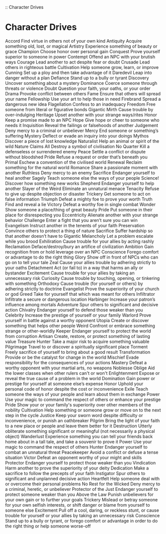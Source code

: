 :: Character Drives
# Character Drives
Accord	Find virtue in others not of your own kind
Antiquity	Acquire something old, lost, or magical
Artistry	Experience something of beauty or grace
Champion	Choose honor over personal gain
Conquest	Prove yourself superior to someone in power
Contempt	Offend an NPC with your brutish ways
Courage	Lead another to act despite fear or doubt
Crusade	Lead others in righteous battle
Cultivation	Help someone grow, learn, or improve
Cunning	Set up a ploy and then take advantage of it
Daredevil	Leap into danger without a plan
Defiance	Stand up to a bully or tyrant
Discovery	Uncover something about a mystery
Dominance	Coerce someone through threats or violence
Doubt	Question your faith, your oaths, or your order
Drama	Provoke conflict between others
Fame	Ensure that others will spread your name
Fellowship	Use your art to help those in need
Firebrand	Spread a dangerous new idea
Flagellation	Confess to an inadequacy
Freedom	Free someone from literal or figurative bonds
Gigantic Mirth	Cause trouble by over-indulging
Heritage	Upset another with your strange ways/rites
Honor	Keep a promise made to an NPC
Hope	Give hope or cheer to someone who needs it
Inquisition	Reveal the failings or falsehoods of another
Judgement	Deny mercy to a criminal or unbeliever
Mercy	End someone or something’s suffering
Mystery	Deflect or evade an inquiry into your doings
Mythos	Discover a piece of lost knowledge
Naturalist	Help an animal or spirit of the wild
Nature Claims All	Destroy a symbol of civilisation
No Quarter	Kill a defenseless or surrendered enemy
Peace	Settle a conflict or dispute without bloodshed
Pride	Refuse a request or order that’s beneath you
Primal	Eschew a convention of the civilised world
Renewal	Reclaim something for the natural world
Romance	Share a passionate moment with another
Ruthless	Deny mercy to an enemy
Sacrifice	Endanger yourself to heal another
Sagely	Teach someone else the ways of your people
Science!	Discover how something new works
Shepherd	Endanger yourself to help another
Slayer of the Weird	Eliminate an unnatural menace
Tenacity	Refuse to give up despite objection or disaster
Trickery	Get someone to act on false information
Triumph	Defeat a mighty foe to prove your worth
Truth	Find and reveal a lie
Victory	Defeat a worthy foe in single combat
Wonder	Show someone a place/thing of great beauty
Pride	Put someone in their place for disrespecting you
Eccentricity	Alienate another with your strange behavior
Challenge	Enter a fight that you aren’t sure you can win
Evangelism	Instruct another in the tenents of your faith
Preservation	Convince others to protect a thing of nature
Sacrifice	Suffer hardship so that another doesn’t have to
Gigantic Melancholy	Let a problem escalate while you brood
Exhiliration	Cause trouble for your allies by acting rashly
Reclamation	Deface/destroy/bury an artifice of civilization
Ambition	Gain recognition from or hold leverage over an NPC
Conscience	Forego comfort or advantage to do the right thing
Glory	Show off in front of NPCs who can go on to tell your tale
Zeal	Cause your allies trouble by adhering strictly to your oaths
Detachment	Act (or fail to) in a way that harms an ally or bystander
Excitement	Cause trouble for your allies by taking an unnecessary risk
Curiosity	Cause trouble by touching, opening, or tinkering with something
Orthodoxy	Cause trouble (for yourself or others) by adhering strictly to doctrine
Evangelist	Prove the superiority of your church or god
Greed	Take for yourself that which was meant for others
Infiltrator	Infiltrate a secure or dangerous location
Harbinger	Increase your patron’s influence among mortals
Adventure	Spur others to significant and decisive action
Chivalry	Endanger yourself to defend those weaker than you
Celebrity	Increase the prestige of yourself or your family
Warlord	Prove yourself in battle against a worthy opponent
Utopia	Create or discover something that helps other people
Weird	Confront or embrace something strange or other-worldly
Keeper	Endanger yourself to protect the world from corruption
Artisan	Create, restore, or protect something of lasting value
Treasure Hunter	Take a major risk to acquire something valuable
Pilgrimage	Travel to or discover a spiritually significant place
Torment	Freely sacrifice of yourself to bring about a good result
Transformation	Provide or be the catalyst for change in the world
Mischief	Evade responsibility for the consequences of your actions
Mastery	Defeat a worthy opponent with your martial arts, no weapons
Noblesse Oblige	Aid the lower classes when other rulers can't or won't
Enlightenment	Expose or reveal the true cause of a problem in the world
Domination	Gain power or prestige for yourself at someone else’s expense
Honor	Uphold your personal code of honor despite the cost or inconvenience
Exile	Teach someone the ways of your people and learn about them in exchange
Power	Use your magic to command the respect of others or enhance your prestige
Pride	Show your or your family's superiority over other members of the nobility
Cultivation	Help something or someone grow or move on to the next step in the cycle
Justice	Keep your sworn word despite difficulty or inconvenience, or punish an oathbreaker
Pilgrim	Bring the light of your faith to a new place or people and leave them better for it
Destruction	Utterly obliterate something significant or meaningful (not necessarily a physical object)
Wanderlust	Experience something you can tell your friends back home about in a tall tale, and take a souvenir to prove it
Power	Use your magic to command the respect of others
Hunter	Endanger yourself to combat an unnatural threat
Peacekeeper	Avoid a conflict or defuse a tense situation
Victor	Defeat an opponent worthy of your might and skills
Protector	Endanger yourself to protect those weaker than you
Vindication	Harm another to prove the superiority of your deity
Dedication	Make a sacrifice to follow the precepts of your faith
Instigator	Spur others to significant and unplanned decisive action
Heartfelt	Help someone deal with or overcome their personal problems
No Rest for the Wicked	Deny mercy to a criminal, heretic, or unbeliever
Protector of the Just	Endanger yourself to protect someone weaker than you
Above the Law	Punish unbelievers for your own gain or to further your goals
Trickery	Mislead or betray someone for your own selfish interests, or shift danger or blame from yourself to someone else
Excitement	Pull off a cool, daring, or reckless stunt, or cause trouble for yourself or your allies by taking an unnecessary risk
Conscience	Stand up to a bully or tyrant, or forego comfort or advantage in order to do the right thing or help someone worse-off

